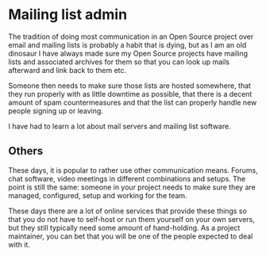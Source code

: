 # Mailing list admin

The tradition of doing most communication in an Open Source project over email
and mailing lists is probably a habit that is dying, but as I am an old
dinosaur I have always made sure my Open Source projects have mailing lists
and associated archives for them so that you can look up mails afterward and
link back to them etc.

Someone then needs to make sure those lists are hosted somewhere, that they
run properly with as little downtime as possible, that there is a decent
amount of spam countermeasures and that the list can properly handle new
people signing up or leaving.

I have had to learn a lot about mail servers and mailing list software.

## Others

These days, it is popular to rather use other communication means. Forums,
chat software, video meetings in different combinations and setups. The point
is still the same: someone in your project needs to make sure they are
managed, configured, setup and working for the team.

These days there are a lot of online services that provide these things so
that you do not have to self-host or run them yourself on your own servers, but
they still typically need some amount of hand-holding. As a project
maintainer, you can bet that you will be one of the people expected to deal
with it.
